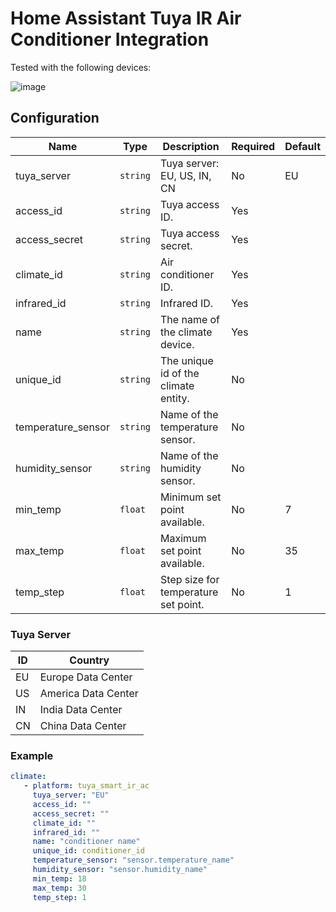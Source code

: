 # Home Assistant Tuya IR Air Conditioner Integration

Tested with the following devices:

![image](https://github.com/EnzoD86/tuya-smart-ir-ac/assets/61162811/d887c8a1-9e66-4552-835e-bbe333482a85)

## Configuration

| Name                 | Type     | Description                          | Required | Default |
| -------------------- | -------- | ------------------------------------ | -------- | ------- |
| tuya_server          | `string` | Tuya server: EU, US, IN, CN          | No       | EU      |
| access_id            | `string` | Tuya access ID.                      | Yes      |         |
| access_secret        | `string` | Tuya access secret.                  | Yes      |         |
| climate_id           | `string` | Air conditioner ID.                  | Yes      |         |
| infrared_id          | `string` | Infrared ID.                         | Yes      |         |
| name                 | `string` | The name of the climate device.      | Yes      |         |
| unique_id            | `string` | The unique id of the climate entity. | No       |         |
| temperature_sensor   | `string` | Name of the temperature sensor.      | No       |         |
| humidity_sensor      | `string` | Name of the humidity sensor.         | No       |         |
| min_temp             | `float`  | Minimum set point available.         | No       | 7       |
| max_temp             | `float`  | Maximum set point available.         | No       | 35      |
| temp_step            | `float`  | Step size for temperature set point. | No       | 1       |


### Tuya Server

| ID    | Country             |
| ----- | ------------------- | 
| EU    | Europe Data Center  |
| US    | America Data Center |
| IN    | India Data Center   |
| CN    | China Data Center   |


### Example
```yaml
climate:
   - platform: tuya_smart_ir_ac
     tuya_server: "EU"
     access_id: ""
     access_secret: ""
     climate_id: ""
     infrared_id: ""
     name: "conditioner name"
     unique_id: conditioner_id
     temperature_sensor: "sensor.temperature_name"
     humidity_sensor: "sensor.humidity_name"
     min_temp: 18
     max_temp: 30
     temp_step: 1
```
